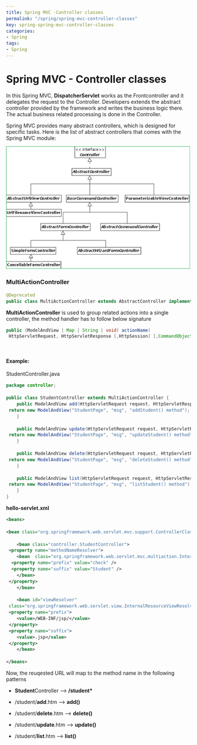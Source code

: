 ```yaml
---
title: Spring MVC -Controller classes
permalink: "/spring/spring-mvc-controller-classes"
key: spring-spring-mvc-controller-classes
categories:
- Spring
tags:
- Spring
---
```


Spring MVC - Controller classes
=================================

In this Spring MVC, **DispatcherServlet** works as the Frontcontroller and it
delegates the request to the Controller. Developers extends the abstract
controller provided by the framework and writes the business logic there. The
actual business related processing is done in the Controller.

 Spring MVC provides many abstract controllers, which is designed for specific
tasks. Here is the list of abstract controllers that comes with the Spring MVC
module:

![E:\\Users\\satyacodes\\Pictures\\12.png](media/1014d8a99f20e7008921c44aec3fde2f.png)

### MultiActionController
```java
@Deprecated
public class MultiActionController extends AbstractController implements LastModified
```


**MultiActionController** is used to group related actions into a single
controller, the method handler has to follow below signature
```java
public (ModelAndView | Map | String | void) actionName(
 HttpServletRequest, HttpServletResponse [,HttpSession] [,CommandObject]);
```

<br>


#### Example: 
StudentController.java
```java
package controller;

public class StudentController extends MultiActionController {
	public ModelAndView add(HttpServletRequest request, HttpServletResponse response) throws Exception {
 return new ModelAndView("StudentPage", "msg", "addStudent() method");
	}

	public ModelAndView update(HttpServletRequest request, HttpServletResponse response) throws Exception {
 return new ModelAndView("StudentPage", "msg", "updateStudent() method");
	}

	public ModelAndView delete(HttpServletRequest request, HttpServletResponse response) throws Exception {
 return new ModelAndView("StudentPage", "msg", "deleteStudent() method");
	}

	public ModelAndView list(HttpServletRequest request, HttpServletResponse response) throws Exception {
 return new ModelAndView("StudentPage", "msg", "listStudent() method");
	}
}
```



**hello-servlet.xml**
```xml
<beans>

<bean class="org.springframework.web.servlet.mvc.support.ControllerClassNameHandlerMapping"/>

	<bean class="controller.StudentController">
 <property name="methodNameResolver">
 	<bean  class="org.springframework.web.servlet.mvc.multiaction.InternalPathMethodNameResolver">
  <property name="prefix" value="check" />
  <property name="suffix" value="Student" />
 	</bean>
 </property>
	</bean>

	<bean id="viewResolver"
 class="org.springframework.web.servlet.view.InternalResourceViewResolver">
 <property name="prefix">
 	<value>/WEB-INF/jsp/</value>
 </property>
 <property name="suffix">
 	<value>.jsp</value>
 </property>
	</bean>

</beans>
```

Now, the reuqested URL will map to the method name in the following patterns

-   **Student**Controller –> **/student\***

-   /student/**add**.htm –> **add()**

-   /student/**delete**.htm –> **delete()**

-   /student/**update**.htm –> **update()**

-   /student/**list**.htm –> **list()**
